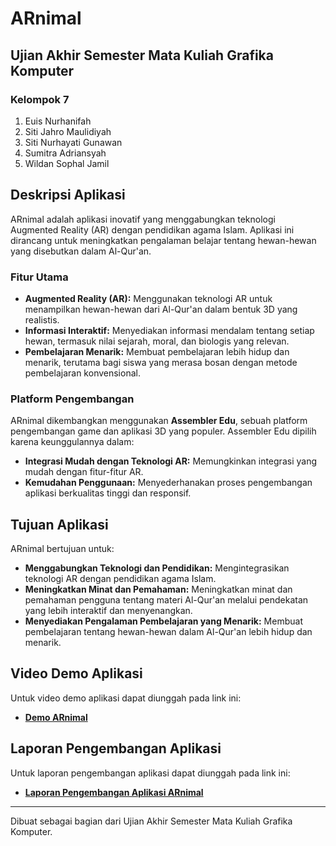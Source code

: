 # ARnimal

## Ujian Akhir Semester Mata Kuliah Grafika Komputer

### Kelompok 7
1. Euis Nurhanifah
2. Siti Jahro Maulidiyah
3. Siti Nurhayati Gunawan
4. Sumitra Adriansyah
5. Wildan Sophal Jamil

## Deskripsi Aplikasi
ARnimal adalah aplikasi inovatif yang menggabungkan teknologi Augmented Reality (AR) dengan pendidikan agama Islam. Aplikasi ini dirancang untuk meningkatkan pengalaman belajar tentang hewan-hewan yang disebutkan dalam Al-Qur'an. 

### Fitur Utama
- **Augmented Reality (AR):** Menggunakan teknologi AR untuk menampilkan hewan-hewan dari Al-Qur'an dalam bentuk 3D yang realistis.
- **Informasi Interaktif:** Menyediakan informasi mendalam tentang setiap hewan, termasuk nilai sejarah, moral, dan biologis yang relevan.
- **Pembelajaran Menarik:** Membuat pembelajaran lebih hidup dan menarik, terutama bagi siswa yang merasa bosan dengan metode pembelajaran konvensional.

### Platform Pengembangan
ARnimal dikembangkan menggunakan **Assembler Edu**, sebuah platform pengembangan game dan aplikasi 3D yang populer. Assembler Edu dipilih karena keunggulannya dalam:
- **Integrasi Mudah dengan Teknologi AR:** Memungkinkan integrasi yang mudah dengan fitur-fitur AR.
- **Kemudahan Penggunaan:** Menyederhanakan proses pengembangan aplikasi berkualitas tinggi dan responsif.

## Tujuan Aplikasi
ARnimal bertujuan untuk:
- **Menggabungkan Teknologi dan Pendidikan:** Mengintegrasikan teknologi AR dengan pendidikan agama Islam.
- **Meningkatkan Minat dan Pemahaman:** Meningkatkan minat dan pemahaman pengguna tentang materi Al-Qur'an melalui pendekatan yang lebih interaktif dan menyenangkan.
- **Menyediakan Pengalaman Pembelajaran yang Menarik:** Membuat pembelajaran tentang hewan-hewan dalam Al-Qur'an lebih hidup dan menarik.

## Video Demo Aplikasi
Untuk video demo aplikasi dapat diunggah pada link ini:
- **[Demo ARnimal]()**

## Laporan Pengembangan Aplikasi
Untuk laporan pengembangan aplikasi dapat diunggah pada link ini:
- **[Laporan Pengembangan Aplikasi ARnimal](https://drive.google.com/file/d/1qjpo9DzI0GGpABQfk-1aL-CRj5RxqRiB/view?usp=drive_link)**

---

Dibuat sebagai bagian dari Ujian Akhir Semester Mata Kuliah Grafika Komputer.
